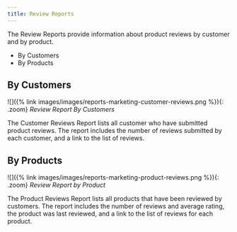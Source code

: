```yaml
---
title: Review Reports
---
```


The Review Reports provide information about product reviews by customer and by product.

* By Customers
* By Products

## By Customers

![]({% link images/images/reports-marketing-customer-reviews.png %}){: .zoom}
*Review Report By Customers*

The Customer Reviews Report lists all customer who have submitted product reviews. The report includes the number of reviews submitted by each customer, and a link to the list of reviews.

## By Products

![]({% link images/images/reports-marketing-product-reviews.png %}){: .zoom}
*Review Report by Product*

The Product Reviews Report lists all products that have been reviewed by customers. The report includes the number of reviews and average rating, the product was last reviewed, and a link to the list of reviews for each product.
